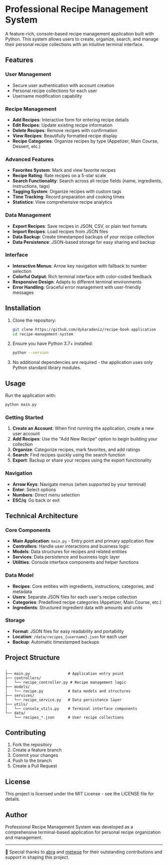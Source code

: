 # Professional Recipe Management System

A feature-rich, console-based recipe management application built with Python. This system allows users to create, organize, search, and manage their personal recipe collections with an intuitive terminal interface.

## Features

### User Management
- Secure user authentication with account creation
- Personal recipe collections for each user
- Username modification capability

### Recipe Management
- **Add Recipes**: Interactive form for entering recipe details
- **Edit Recipes**: Update existing recipe information
- **Delete Recipes**: Remove recipes with confirmation
- **View Recipes**: Beautifully formatted recipe display
- **Recipe Categories**: Organize recipes by type (Appetizer, Main Course, Dessert, etc.)

### Advanced Features
- **Favorites System**: Mark and view favorite recipes
- **Recipe Rating**: Rate recipes on a 5-star scale
- **Search Functionality**: Search across all recipe fields (name, ingredients, instructions, tags)
- **Tagging System**: Organize recipes with custom tags
- **Time Tracking**: Record preparation and cooking times
- **Statistics**: View comprehensive recipe analytics

### Data Management
- **Export Recipes**: Save recipes in JSON, CSV, or plain text formats
- **Import Recipes**: Load recipes from JSON files
- **Data Backup**: Create timestamped backups of your recipe collection
- **Data Persistence**: JSON-based storage for easy sharing and backup

### Interface
- **Interactive Menus**: Arrow key navigation with fallback to number selection
- **Colorful Output**: Rich terminal interface with color-coded feedback
- **Responsive Design**: Adapts to different terminal environments
- **Error Handling**: Graceful error management with user-friendly messages

## Installation

1. Clone the repository:
   ```bash
   git clone https://github.com/dykaradeniz/recipe-book-application
   cd recipe-management-system
   ```

2. Ensure you have Python 3.7+ installed:
   ```bash
   python --version
   ```

3. No additional dependencies are required - the application uses only Python standard library modules.

## Usage

Run the application with:
```bash
python main.py
```

### Getting Started
1. **Create an Account**: When first running the application, create a new user account
2. **Add Recipes**: Use the "Add New Recipe" option to begin building your collection
3. **Organize**: Categorize recipes, mark favorites, and add ratings
4. **Search**: Find recipes quickly using the search function
5. **Export**: Backup or share your recipes using the export functionality

### Navigation
- **Arrow Keys**: Navigate menus (when supported by your terminal)
- **Enter**: Select options
- **Numbers**: Direct menu selection
- **ESC/q**: Go back or exit

## Technical Architecture

### Core Components
- **Main Application**: `main.py` - Entry point and primary application flow
- **Controllers**: Handle user interactions and business logic
- **Models**: Data structures for recipes and related entities
- **Services**: Data persistence and business logic layer
- **Utilities**: Console interface components and helper functions

### Data Model
- **Recipes**: Core entities with ingredients, instructions, categories, and metadata
- **Users**: Separate JSON files for each user's recipe collection
- **Categories**: Predefined recipe categories (Appetizer, Main Course, etc.)
- **Ingredients**: Structured ingredient data with amounts and units

### Storage
- **Format**: JSON files for easy readability and portability
- **Location**: `/data/recipes_{username}.json` for each user
- **Backup**: Automatic timestamped backups

## Project Structure
```
.
├── main.py                 # Application entry point
├── controllers/
│   └── recipe_controller.py # Recipe management logic
├── models/
│   └── recipe.py           # Data models and structures
├── services/
│   └── recipe_service.py   # Data persistence layer
├── utils/
│   └── console_utils.py    # Terminal interface components
└── data/
    └── recipes_*.json      # User recipe collections
```

## Contributing

1. Fork the repository
2. Create a feature branch
3. Commit your changes
4. Push to the branch
5. Create a Pull Request

## License

This project is licensed under the MIT License - see the LICENSE file for details.

## Author

Professional Recipe Management System was developed as a comprehensive terminal-based application for personal recipe organization and management.

---
🚀 Special thanks to [abra](https://github.com/the-abra) and [metwse](https://github.com/metwse) for their outstanding contributions and support in shaping this project.